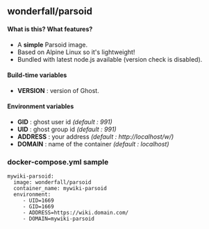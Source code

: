 ## wonderfall/parsoid

#### What is this? What features?
- A **simple** Parsoid image.
- Based on Alpine Linux so it's lightweight!
- Bundled with latest node.js available (version check is disabled).

#### Build-time variables
- **VERSION** : version of Ghost.

#### Environment variables
- **GID** : ghost user id *(default : 991)*
- **UID** : ghost group id *(default : 991)*
- **ADDRESS** : your address *(default : http://localhost/w/)*
- **DOMAIN** : name of the container *(default : localhost)*

### docker-compose.yml sample

```
mywiki-parsoid:
  image: wonderfall/parsoid
  container_name: mywiki-parsoid
  environment:
     - UID=1669
     - GID=1669
     - ADDRESS=https://wiki.domain.com/
     - DOMAIN=mywiki-parsoid
```
